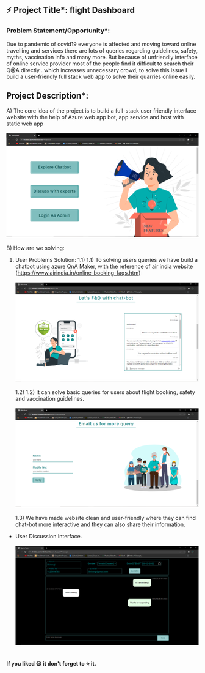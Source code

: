 ## :zap: Project Title*: flight Dashboard 
<!-- <a href='https://ashy-pebble-081011310.1.azurestaticapps.net/'>:smiley: click for demo</a> -->
### Problem Statement/Opportunity*: 
Due to pandemic of covid19 everyone is affected and moving toward online travelling and services there are lots of queries regarding guidelines, safety, myths, vaccination info and many more. But because of unfriendly interface of online  service provider most of the people find it difficult to search their Q@A directly .
which increases unnecessary crowd, to solve this issue I build a user-friendly full stack web app to solve their quarries online easily.

## Project Description*:
A)	The core idea of the project is to build a full-stack user friendly interface website with the help of Azure web app bot, app service and host with static web app
<br></br><img src="https://github.com/Kr321Manish/azure_project/blob/main/ScreenShorts/1.PNG"></img><br></br>
B)	How are we solving:

1)	User Problems Solution: 
1.1)	1.1)	To solving users queries we have build a chatbot using azure QnA Maker, with the reference of  air india website (https://www.airindia.in/online-booking-faqs.htm)
<br></br><img src="https://github.com/Kr321Manish/azure_project/blob/main/ScreenShorts/2.PNG"></img><br></br>
1.2)	1.2)	It can solve basic queries for users about flight booking, safety and vaccination guidelines.
<br></br><img src="https://github.com/Kr321Manish/azure_project/blob/main/ScreenShorts/5.PNG"></img><br></br>
1.3)	We have made website clean and user-friendly where they can find chat-bot more interactive  and they can also share their information.
- User Discussion Interface.
<br></br><img src="https://github.com/Kr321Manish/azure_project/blob/main/ScreenShorts/4.PNG"></img><br></br>

#### If you liked :smiley: it don't forget to :star: it.

